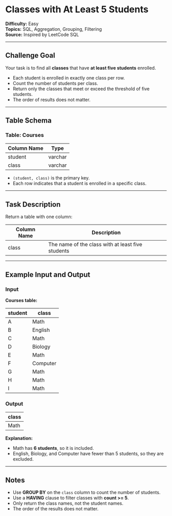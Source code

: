 # Classes with At Least 5 Students

**Difficulty:** Easy  
**Topics:** SQL, Aggregation, Grouping, Filtering  
**Source:** Inspired by LeetCode SQL  

---

## Challenge Goal

Your task is to find all **classes** that have **at least five students** enrolled.

- Each student is enrolled in exactly one class per row.  
- Count the number of students per class.  
- Return only the classes that meet or exceed the threshold of five students.  
- The order of results does not matter.

---

## Table Schema

### Table: Courses

| Column Name | Type    |
|-------------|---------|
| student     | varchar |
| class       | varchar |

- `(student, class)` is the primary key.  
- Each row indicates that a student is enrolled in a specific class.

---

## Task Description

Return a table with one column:

| Column Name | Description |
|-------------|-------------|
| class       | The name of the class with at least five students |

---

## Example Input and Output

### Input

**Courses table:**

| student | class    |
|---------|----------|
| A       | Math     |
| B       | English  |
| C       | Math     |
| D       | Biology  |
| E       | Math     |
| F       | Computer |
| G       | Math     |
| H       | Math     |
| I       | Math     |

### Output

| class |
|-------|
| Math  |

**Explanation:**  
- Math has **6 students**, so it is included.  
- English, Biology, and Computer have fewer than 5 students, so they are excluded.

---

## Notes

- Use **GROUP BY** on the `class` column to count the number of students.  
- Use a **HAVING** clause to filter classes with **count >= 5**.  
- Only return the class names, not the student names.  
- The order of the results does not matter.
